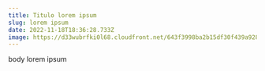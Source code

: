 ```yaml
---
title: Titulo lorem ipsum
slug: lorem ipsum
date: 2022-11-18T18:36:28.733Z
image: https://d33wubrfki0l68.cloudfront.net/643f3998ba2b15df30f439a928c3928b9bb3b92f/a4300/img/cms/netlify-cms2.png
---
```

body lorem ipsum